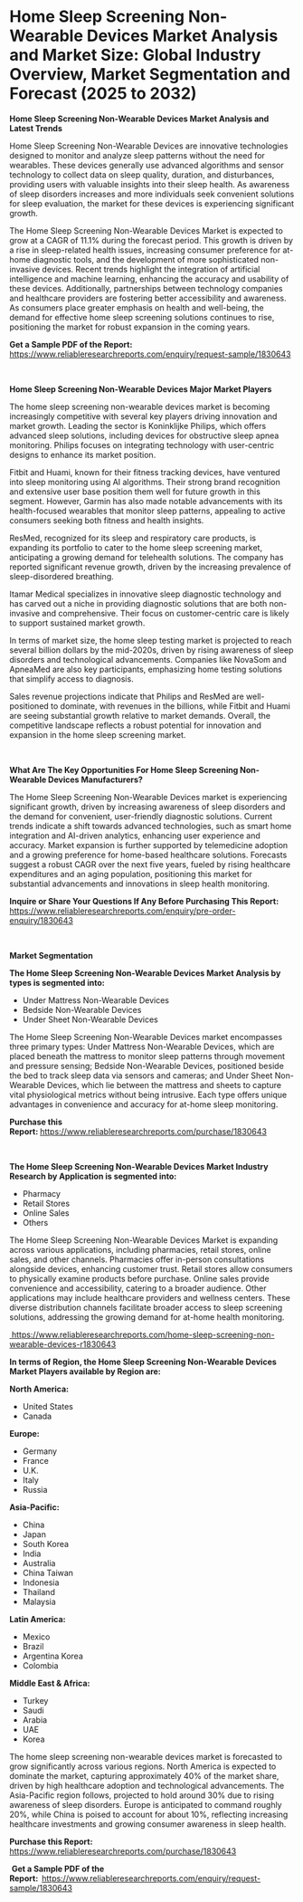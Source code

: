 <p><h1>Home Sleep Screening Non-Wearable Devices Market Analysis and Market Size: Global Industry Overview, Market Segmentation and Forecast (2025 to 2032)</h1></p><p><strong>Home Sleep Screening Non-Wearable Devices Market Analysis and Latest Trends</strong></p>
<p><p>Home Sleep Screening Non-Wearable Devices are innovative technologies designed to monitor and analyze sleep patterns without the need for wearables. These devices generally use advanced algorithms and sensor technology to collect data on sleep quality, duration, and disturbances, providing users with valuable insights into their sleep health. As awareness of sleep disorders increases and more individuals seek convenient solutions for sleep evaluation, the market for these devices is experiencing significant growth.</p><p>The Home Sleep Screening Non-Wearable Devices Market is expected to grow at a CAGR of 11.1% during the forecast period. This growth is driven by a rise in sleep-related health issues, increasing consumer preference for at-home diagnostic tools, and the development of more sophisticated non-invasive devices. Recent trends highlight the integration of artificial intelligence and machine learning, enhancing the accuracy and usability of these devices. Additionally, partnerships between technology companies and healthcare providers are fostering better accessibility and awareness. As consumers place greater emphasis on health and well-being, the demand for effective home sleep screening solutions continues to rise, positioning the market for robust expansion in the coming years.</p></p>
<p><strong>Get a Sample PDF of the Report:&nbsp;</strong> <a href="https://www.reliableresearchreports.com/enquiry/request-sample/1830643?utm_campaign=3364&utm_medium=2&utm_source=Github&utm_content=ia&utm_term=14042025&utm_id=home-sleep-screening-non-wearable-devices">https://www.reliableresearchreports.com/enquiry/request-sample/1830643</a></p>
<p>&nbsp;</p>
<p><strong>Home Sleep Screening Non-Wearable Devices Major Market Players</strong></p>
<p><p>The home sleep screening non-wearable devices market is becoming increasingly competitive with several key players driving innovation and market growth. Leading the sector is Koninklijke Philips, which offers advanced sleep solutions, including devices for obstructive sleep apnea monitoring. Philips focuses on integrating technology with user-centric designs to enhance its market position.</p><p>Fitbit and Huami, known for their fitness tracking devices, have ventured into sleep monitoring using AI algorithms. Their strong brand recognition and extensive user base position them well for future growth in this segment. However, Garmin has also made notable advancements with its health-focused wearables that monitor sleep patterns, appealing to active consumers seeking both fitness and health insights.</p><p>ResMed, recognized for its sleep and respiratory care products, is expanding its portfolio to cater to the home sleep screening market, anticipating a growing demand for telehealth solutions. The company has reported significant revenue growth, driven by the increasing prevalence of sleep-disordered breathing.</p><p>Itamar Medical specializes in innovative sleep diagnostic technology and has carved out a niche in providing diagnostic solutions that are both non-invasive and comprehensive. Their focus on customer-centric care is likely to support sustained market growth.</p><p>In terms of market size, the home sleep testing market is projected to reach several billion dollars by the mid-2020s, driven by rising awareness of sleep disorders and technological advancements. Companies like NovaSom and ApneaMed are also key participants, emphasizing home testing solutions that simplify access to diagnosis.</p><p>Sales revenue projections indicate that Philips and ResMed are well-positioned to dominate, with revenues in the billions, while Fitbit and Huami are seeing substantial growth relative to market demands. Overall, the competitive landscape reflects a robust potential for innovation and expansion in the home sleep screening market.</p></p>
<p>&nbsp;</p>
<p><strong>What Are The Key Opportunities For Home Sleep Screening Non-Wearable Devices Manufacturers?</strong></p>
<p><p>The Home Sleep Screening Non-Wearable Devices market is experiencing significant growth, driven by increasing awareness of sleep disorders and the demand for convenient, user-friendly diagnostic solutions. Current trends indicate a shift towards advanced technologies, such as smart home integration and AI-driven analytics, enhancing user experience and accuracy. Market expansion is further supported by telemedicine adoption and a growing preference for home-based healthcare solutions. Forecasts suggest a robust CAGR over the next five years, fueled by rising healthcare expenditures and an aging population, positioning this market for substantial advancements and innovations in sleep health monitoring.</p></p>
<p><strong>Inquire or Share Your Questions If Any Before Purchasing This Report:</strong> <a href="https://www.reliableresearchreports.com/enquiry/pre-order-enquiry/1830643?utm_campaign=3364&utm_medium=2&utm_source=Github&utm_content=ia&utm_term=14042025&utm_id=home-sleep-screening-non-wearable-devices">https://www.reliableresearchreports.com/enquiry/pre-order-enquiry/1830643</a></p>
<p>&nbsp;</p>
<p><strong>Market Segmentation</strong></p>
<p><strong>The Home Sleep Screening Non-Wearable Devices Market Analysis by types is segmented into:</strong></p>
<p><ul><li>Under Mattress Non-Wearable Devices</li><li>Bedside Non-Wearable Devices</li><li>Under Sheet Non-Wearable Devices</li></ul></p>
<p><p>The Home Sleep Screening Non-Wearable Devices market encompasses three primary types: Under Mattress Non-Wearable Devices, which are placed beneath the mattress to monitor sleep patterns through movement and pressure sensing; Bedside Non-Wearable Devices, positioned beside the bed to track sleep data via sensors and cameras; and Under Sheet Non-Wearable Devices, which lie between the mattress and sheets to capture vital physiological metrics without being intrusive. Each type offers unique advantages in convenience and accuracy for at-home sleep monitoring.</p></p>
<p><strong>Purchase this Report:&nbsp;</strong><a href="https://www.reliableresearchreports.com/purchase/1830643?utm_campaign=3364&utm_medium=2&utm_source=Github&utm_content=ia&utm_term=14042025&utm_id=home-sleep-screening-non-wearable-devices">https://www.reliableresearchreports.com/purchase/1830643</a></p>
<p>&nbsp;</p>
<p><strong>The Home Sleep Screening Non-Wearable Devices Market Industry Research by Application is segmented into:</strong></p>
<p><ul><li>Pharmacy</li><li>Retail Stores</li><li>Online Sales</li><li>Others</li></ul></p>
<p><p>The Home Sleep Screening Non-Wearable Devices Market is expanding across various applications, including pharmacies, retail stores, online sales, and other channels. Pharmacies offer in-person consultations alongside devices, enhancing customer trust. Retail stores allow consumers to physically examine products before purchase. Online sales provide convenience and accessibility, catering to a broader audience. Other applications may include healthcare providers and wellness centers. These diverse distribution channels facilitate broader access to sleep screening solutions, addressing the growing demand for at-home health monitoring.</p></p>
<p><a href="https://www.reliableresearchreports.com/home-sleep-screening-non-wearable-devices-r1830643?utm_campaign=3364&utm_medium=2&utm_source=Github&utm_content=ia&utm_term=14042025&utm_id=home-sleep-screening-non-wearable-devices">&nbsp;https://www.reliableresearchreports.com/home-sleep-screening-non-wearable-devices-r1830643</a></p>
<p><strong>In terms of Region, the Home Sleep Screening Non-Wearable Devices Market Players available by Region are:</strong></p>
<p>
    <p> <strong> North America: </strong>
        <ul>
            <li>United States</li>
            <li>Canada</li>
        </ul>
        </p> 
    <p> <strong> Europe: </strong>
        <ul>
            <li>Germany</li>
            <li>France</li>
            <li>U.K.</li>
            <li>Italy</li>
            <li>Russia</li>
        </ul>
        </p> 
    <p> <strong> Asia-Pacific: </strong>
        <ul>
            <li>China</li>
            <li>Japan</li>
            <li>South Korea</li>
            <li>India</li>
            <li>Australia</li>
            <li>China Taiwan</li>
            <li>Indonesia</li>
            <li>Thailand</li>
            <li>Malaysia</li>
        </ul>
        </p> 
    <p> <strong> Latin America: </strong>
        <ul>
            <li>Mexico</li>
            <li>Brazil</li>
            <li>Argentina Korea</li>
            <li>Colombia</li>
        </ul>
        </p> 
    <p> <strong> Middle East & Africa: </strong>
        <ul>
            <li>Turkey</li>
            <li>Saudi</li>
            <li>Arabia</li>
            <li>UAE</li>
            <li>Korea</li>
        </ul>
    </p>
    </p>
<p><p>The home sleep screening non-wearable devices market is forecasted to grow significantly across various regions. North America is expected to dominate the market, capturing approximately 40% of the market share, driven by high healthcare adoption and technological advancements. The Asia-Pacific region follows, projected to hold around 30% due to rising awareness of sleep disorders. Europe is anticipated to command roughly 20%, while China is poised to account for about 10%, reflecting increasing healthcare investments and growing consumer awareness in sleep health.</p></p>
<p><strong>Purchase this Report: </strong><a href="https://www.reliableresearchreports.com/purchase/1830643?utm_campaign=3364&utm_medium=2&utm_source=Github&utm_content=ia&utm_term=14042025&utm_id=home-sleep-screening-non-wearable-devices">https://www.reliableresearchreports.com/purchase/1830643</a></p>
<p>&nbsp;<strong>Get a Sample PDF of the Report:&nbsp;&nbsp;</strong><a href="https://www.reliableresearchreports.com/enquiry/request-sample/1830643?utm_campaign=3364&utm_medium=2&utm_source=Github&utm_content=ia&utm_term=14042025&utm_id=home-sleep-screening-non-wearable-devices">https://www.reliableresearchreports.com/enquiry/request-sample/1830643</a></p>
<p><strong></strong></p>
<p><p></p><p></p><p></p></p>